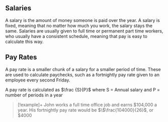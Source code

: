 ## Salaries
A salary is the amount of money someone is paid over the year. A salary is fixed, meaning that no matter how much you work, the salary stays the same. Salaries are usually given to full time or permanent part time workers, who usually have a consistent schedule, meaning that pay is easy to calculate this way.

## Pay Rates
A pay rate is a smaller chunk of a salary for a smaller period of time. These are used to calculate paychecks, such as a fortnightly pay rate given to an employee every second Friday.

A pay rate is calculated as $\frac {S}{P}$ where S = Annual salary and P = number of periods in a year

>[!example]+
>John works a full time office job and earns \$104,000 a year. His fortnightly pay rate would be $\$\frac{104000}{26}$, or $4000